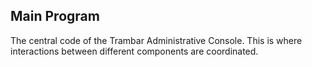 Main Program
------------
The central code of the Trambar Administrative Console. This is where
interactions between different components are coordinated.

[icon]: fa://fa-home
